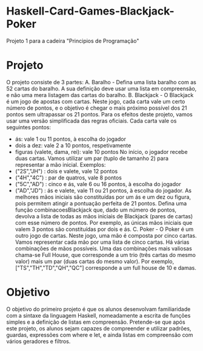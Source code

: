 # Haskell-Card-Games-Blackjack-Poker
Projeto 1 para a cadeira "Principios de Programação"
# Projeto
O projeto consiste de 3 partes:
A. Baralho - Defina uma lista baralho com as 52 cartas do baralho. A sua
definição deve usar uma lista em compreensão, e não uma mera listagem das
cartas do baralho.
B. Blackjack - O Blackjack é um jogo de apostas com cartas. Neste jogo, cada
carta vale um certo número de pontos, e o objetivo é chegar o mais próximo
possível dos 21 pontos sem ultrapassar os 21 pontos. Para os efeitos deste
projeto, vamos usar uma versão simplificada das regras oficiais. Cada carta
vale os seguintes pontos:
- ás: vale 1 ou 11 pontos, à escolha do jogador
- dois a dez: vale 2 a 10 pontos, respetivamente
- figuras (valete, dama, rei): vale 10 pontos
No início, o jogador recebe duas cartas. Vamos utilizar um par (tuplo de
tamanho 2) para representar a mão inicial. Exemplos:
- ("2S","JH") : dois e valete, vale 12 pontos
- ("4H","4C") : par de quatros, vale 8 pontos
- ("5C","AD") : cinco e ás, vale 6 ou 16 pontos, à escolha do jogador
- ("AD","JD") : ás e valete, vale 11 ou 21 pontos, à escolha do jogador.
As melhores mãos iniciais são constituídas por um ás e um dez ou figura, pois
permitem atingir a pontuação perfeita de 21 pontos.
Defina uma função combinacoesBlackjack que, dado um número de
pontos, devolva a lista de todas as mãos iniciais de Blackjack (pares de cartas)
com esse número de pontos. Por exemplo, as únicas mãos iniciais que valem 3
pontos são constituídas por dois e ás.
C. Poker - O Poker é um outro jogo de cartas. Neste jogo, uma mão é
composta por cinco cartas. Vamos representar cada mão por uma lista de
cinco cartas. Há várias combinações de mãos possíveis. Uma das combinações
mais valiosas chama-se Full House, que corresponde a um trio (três cartas do
mesmo valor) mais um par (duas cartas do mesmo valor). Por exemplo,
["TS","TH","TD","QH","QC"] corresponde a um full house de 10 e
damas.

# Objetivo
O objetivo do primeiro projeto é que os alunos desenvolvam familiaridade
com a sintaxe da linguagem Haskell, nomeadamente a escrita de funções
simples e a definição de listas em compreensão. Pretende-se que após este
projeto, os alunos sejam capazes de compreender e utilizar padrões, guardas,
expressões com where e let, e ainda listas em compreensão com vários
geradores e filtros.
